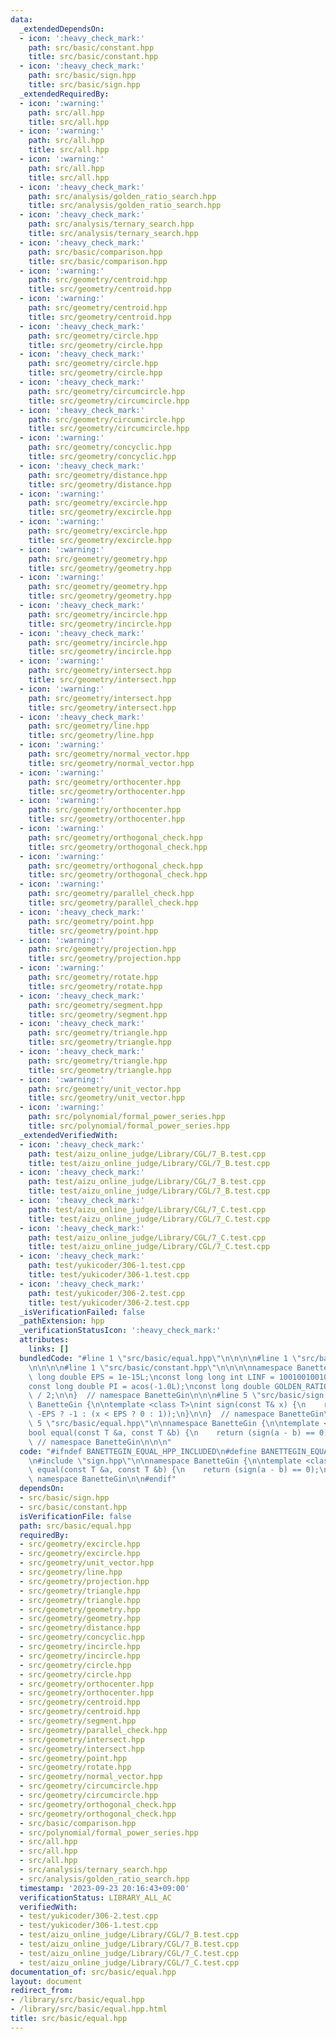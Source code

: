```yaml
---
data:
  _extendedDependsOn:
  - icon: ':heavy_check_mark:'
    path: src/basic/constant.hpp
    title: src/basic/constant.hpp
  - icon: ':heavy_check_mark:'
    path: src/basic/sign.hpp
    title: src/basic/sign.hpp
  _extendedRequiredBy:
  - icon: ':warning:'
    path: src/all.hpp
    title: src/all.hpp
  - icon: ':warning:'
    path: src/all.hpp
    title: src/all.hpp
  - icon: ':warning:'
    path: src/all.hpp
    title: src/all.hpp
  - icon: ':heavy_check_mark:'
    path: src/analysis/golden_ratio_search.hpp
    title: src/analysis/golden_ratio_search.hpp
  - icon: ':heavy_check_mark:'
    path: src/analysis/ternary_search.hpp
    title: src/analysis/ternary_search.hpp
  - icon: ':heavy_check_mark:'
    path: src/basic/comparison.hpp
    title: src/basic/comparison.hpp
  - icon: ':warning:'
    path: src/geometry/centroid.hpp
    title: src/geometry/centroid.hpp
  - icon: ':warning:'
    path: src/geometry/centroid.hpp
    title: src/geometry/centroid.hpp
  - icon: ':heavy_check_mark:'
    path: src/geometry/circle.hpp
    title: src/geometry/circle.hpp
  - icon: ':heavy_check_mark:'
    path: src/geometry/circle.hpp
    title: src/geometry/circle.hpp
  - icon: ':heavy_check_mark:'
    path: src/geometry/circumcircle.hpp
    title: src/geometry/circumcircle.hpp
  - icon: ':heavy_check_mark:'
    path: src/geometry/circumcircle.hpp
    title: src/geometry/circumcircle.hpp
  - icon: ':warning:'
    path: src/geometry/concyclic.hpp
    title: src/geometry/concyclic.hpp
  - icon: ':heavy_check_mark:'
    path: src/geometry/distance.hpp
    title: src/geometry/distance.hpp
  - icon: ':warning:'
    path: src/geometry/excircle.hpp
    title: src/geometry/excircle.hpp
  - icon: ':warning:'
    path: src/geometry/excircle.hpp
    title: src/geometry/excircle.hpp
  - icon: ':warning:'
    path: src/geometry/geometry.hpp
    title: src/geometry/geometry.hpp
  - icon: ':warning:'
    path: src/geometry/geometry.hpp
    title: src/geometry/geometry.hpp
  - icon: ':heavy_check_mark:'
    path: src/geometry/incircle.hpp
    title: src/geometry/incircle.hpp
  - icon: ':heavy_check_mark:'
    path: src/geometry/incircle.hpp
    title: src/geometry/incircle.hpp
  - icon: ':warning:'
    path: src/geometry/intersect.hpp
    title: src/geometry/intersect.hpp
  - icon: ':warning:'
    path: src/geometry/intersect.hpp
    title: src/geometry/intersect.hpp
  - icon: ':heavy_check_mark:'
    path: src/geometry/line.hpp
    title: src/geometry/line.hpp
  - icon: ':warning:'
    path: src/geometry/normal_vector.hpp
    title: src/geometry/normal_vector.hpp
  - icon: ':warning:'
    path: src/geometry/orthocenter.hpp
    title: src/geometry/orthocenter.hpp
  - icon: ':warning:'
    path: src/geometry/orthocenter.hpp
    title: src/geometry/orthocenter.hpp
  - icon: ':warning:'
    path: src/geometry/orthogonal_check.hpp
    title: src/geometry/orthogonal_check.hpp
  - icon: ':warning:'
    path: src/geometry/orthogonal_check.hpp
    title: src/geometry/orthogonal_check.hpp
  - icon: ':warning:'
    path: src/geometry/parallel_check.hpp
    title: src/geometry/parallel_check.hpp
  - icon: ':heavy_check_mark:'
    path: src/geometry/point.hpp
    title: src/geometry/point.hpp
  - icon: ':warning:'
    path: src/geometry/projection.hpp
    title: src/geometry/projection.hpp
  - icon: ':warning:'
    path: src/geometry/rotate.hpp
    title: src/geometry/rotate.hpp
  - icon: ':heavy_check_mark:'
    path: src/geometry/segment.hpp
    title: src/geometry/segment.hpp
  - icon: ':heavy_check_mark:'
    path: src/geometry/triangle.hpp
    title: src/geometry/triangle.hpp
  - icon: ':heavy_check_mark:'
    path: src/geometry/triangle.hpp
    title: src/geometry/triangle.hpp
  - icon: ':warning:'
    path: src/geometry/unit_vector.hpp
    title: src/geometry/unit_vector.hpp
  - icon: ':warning:'
    path: src/polynomial/formal_power_series.hpp
    title: src/polynomial/formal_power_series.hpp
  _extendedVerifiedWith:
  - icon: ':heavy_check_mark:'
    path: test/aizu_online_judge/Library/CGL/7_B.test.cpp
    title: test/aizu_online_judge/Library/CGL/7_B.test.cpp
  - icon: ':heavy_check_mark:'
    path: test/aizu_online_judge/Library/CGL/7_B.test.cpp
    title: test/aizu_online_judge/Library/CGL/7_B.test.cpp
  - icon: ':heavy_check_mark:'
    path: test/aizu_online_judge/Library/CGL/7_C.test.cpp
    title: test/aizu_online_judge/Library/CGL/7_C.test.cpp
  - icon: ':heavy_check_mark:'
    path: test/aizu_online_judge/Library/CGL/7_C.test.cpp
    title: test/aizu_online_judge/Library/CGL/7_C.test.cpp
  - icon: ':heavy_check_mark:'
    path: test/yukicoder/306-1.test.cpp
    title: test/yukicoder/306-1.test.cpp
  - icon: ':heavy_check_mark:'
    path: test/yukicoder/306-2.test.cpp
    title: test/yukicoder/306-2.test.cpp
  _isVerificationFailed: false
  _pathExtension: hpp
  _verificationStatusIcon: ':heavy_check_mark:'
  attributes:
    links: []
  bundledCode: "#line 1 \"src/basic/equal.hpp\"\n\n\n\n#line 1 \"src/basic/sign.hpp\"\
    \n\n\n\n#line 1 \"src/basic/constant.hpp\"\n\n\n\nnamespace BanetteGin {\n\nconst\
    \ long double EPS = 1e-15L;\nconst long long int LINF = 1001001001001001001LL;\n\
    const long double PI = acos(-1.0L);\nconst long double GOLDEN_RATIO = (1 + sqrt(5))\
    \ / 2;\n\n}  // namespace BanetteGin\n\n\n#line 5 \"src/basic/sign.hpp\"\n\nnamespace\
    \ BanetteGin {\n\ntemplate <class T>\nint sign(const T& x) {\n    return (x <\
    \ -EPS ? -1 : (x < EPS ? 0 : 1));\n}\n\n}  // namespace BanetteGin\n\n\n#line\
    \ 5 \"src/basic/equal.hpp\"\n\nnamespace BanetteGin {\n\ntemplate <class T>\n\
    bool equal(const T &a, const T &b) {\n    return (sign(a - b) == 0);\n}\n\n} \
    \ // namespace BanetteGin\n\n\n"
  code: "#ifndef BANETTEGIN_EQUAL_HPP_INCLUDED\n#define BANETTEGIN_EQUAL_HPP_INCLUDED\n\
    \n#include \"sign.hpp\"\n\nnamespace BanetteGin {\n\ntemplate <class T>\nbool\
    \ equal(const T &a, const T &b) {\n    return (sign(a - b) == 0);\n}\n\n}  //\
    \ namespace BanetteGin\n\n#endif"
  dependsOn:
  - src/basic/sign.hpp
  - src/basic/constant.hpp
  isVerificationFile: false
  path: src/basic/equal.hpp
  requiredBy:
  - src/geometry/excircle.hpp
  - src/geometry/excircle.hpp
  - src/geometry/unit_vector.hpp
  - src/geometry/line.hpp
  - src/geometry/projection.hpp
  - src/geometry/triangle.hpp
  - src/geometry/triangle.hpp
  - src/geometry/geometry.hpp
  - src/geometry/geometry.hpp
  - src/geometry/distance.hpp
  - src/geometry/concyclic.hpp
  - src/geometry/incircle.hpp
  - src/geometry/incircle.hpp
  - src/geometry/circle.hpp
  - src/geometry/circle.hpp
  - src/geometry/orthocenter.hpp
  - src/geometry/orthocenter.hpp
  - src/geometry/centroid.hpp
  - src/geometry/centroid.hpp
  - src/geometry/segment.hpp
  - src/geometry/parallel_check.hpp
  - src/geometry/intersect.hpp
  - src/geometry/intersect.hpp
  - src/geometry/point.hpp
  - src/geometry/rotate.hpp
  - src/geometry/normal_vector.hpp
  - src/geometry/circumcircle.hpp
  - src/geometry/circumcircle.hpp
  - src/geometry/orthogonal_check.hpp
  - src/geometry/orthogonal_check.hpp
  - src/basic/comparison.hpp
  - src/polynomial/formal_power_series.hpp
  - src/all.hpp
  - src/all.hpp
  - src/all.hpp
  - src/analysis/ternary_search.hpp
  - src/analysis/golden_ratio_search.hpp
  timestamp: '2023-09-23 20:16:43+09:00'
  verificationStatus: LIBRARY_ALL_AC
  verifiedWith:
  - test/yukicoder/306-2.test.cpp
  - test/yukicoder/306-1.test.cpp
  - test/aizu_online_judge/Library/CGL/7_B.test.cpp
  - test/aizu_online_judge/Library/CGL/7_B.test.cpp
  - test/aizu_online_judge/Library/CGL/7_C.test.cpp
  - test/aizu_online_judge/Library/CGL/7_C.test.cpp
documentation_of: src/basic/equal.hpp
layout: document
redirect_from:
- /library/src/basic/equal.hpp
- /library/src/basic/equal.hpp.html
title: src/basic/equal.hpp
---
```


